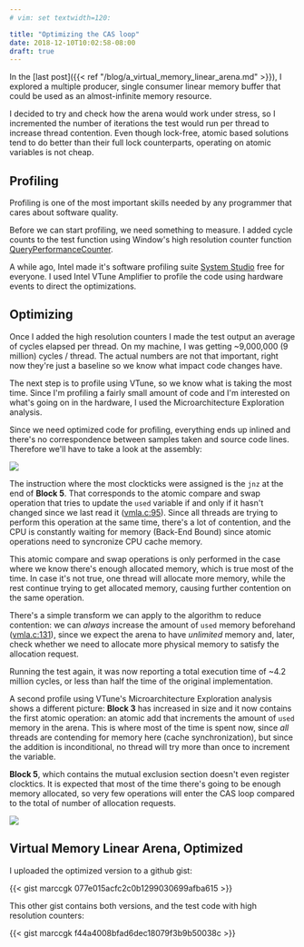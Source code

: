 ```yaml
---
# vim: set textwidth=120:

title: "Optimizing the CAS loop"
date: 2018-12-10T10:02:58-08:00
draft: true
---
```

In the [last post]({{< ref "/blog/a_virtual_memory_linear_arena.md" >}}), I explored a multiple producer, single
consumer linear memory buffer that could be used as an almost-infinite memory resource.

I decided to try and check how the arena would work under stress, so I incremented the number of iterations the test
would run per thread to increase thread contention. Even though lock-free, atomic based solutions tend to do better than
their full lock counterparts, operating on atomic variables is not cheap.

## Profiling

Profiling is one of the most important skills needed by any programmer that cares about software quality.

Before we can start profiling, we need something to measure. I added cycle counts to the test function using Window's
high resolution counter function [QueryPerformanceCounter](https://msdn.microsoft.com/en-us/library/windows/desktop/ms644904).

A while ago, Intel made it's software profiling suite [System Studio](https://software.intel.com/en-us/system-studio/choose-download)
free for everyone. I used Intel VTune Amplifier to profile the code using hardware events to direct the optimizations.

## Optimizing

Once I added the high resolution counters I made the test output an average of cycles elapsed per thread. On my machine,
I was getting ~9,000,000 (9 million) cycles / thread. The actual numbers are not that important, right now they're just
a baseline so we know what impact code changes have.

The next step is to profile using VTune, so we know what is taking the most time. Since I'm profiling a fairly small
amount of code and I'm interested on what's going on in the hardware, I used the Microarchitecture Exploration analysis.

Since we need optimized code for profiling, everything ends up inlined and there's no correspondence between samples
taken and source code lines. Therefore we'll have to take a look at the assembly:

<img src="/img/blog/optimizing_the_cas_loop/vmla_test_00_unoptimized.png" />

The instruction where the most clockticks were assigned is the `jnz` at the end of **Block 5**. That corresponds to the
atomic compare and swap operation that tries to update the `used` variable if and only if it hasn't changed since we
last read it ([vmla.c:95](https://gist.github.com/marccgk/f44a4008bfad6dec18079f3b9b50038c#file-_vmla-c-L95)).
Since all threads are trying to perform this operation at the same time, there's a lot of contention, and
the CPU is constantly waiting for memory (Back-End Bound) since atomic operations need to syncronize CPU cache memory.

This atomic compare and swap operations is only performed in the case where we know there's enough allocated memory,
which is true most of the time. In case it's not true, one thread will allocate more memory, while the rest continue
trying to get allocated memory, causing further contention on the same operation.

There's a simple transform we can apply to the algorithm to reduce contention: we can *always* increase the amount of
`used` memory beforehand ([vmla.c:131](https://gist.github.com/marccgk/f44a4008bfad6dec18079f3b9b50038c#file-_vmla-c-L131)),
since we expect the arena to have *unlimited* memory and, later, check whether we need to
allocate more physical memory to satisfy the allocation request.

Running the test again, it was now reporting a total execution time of ~4.2 million cycles, or less than half the time
of the original implementation.

A second profile using VTune's Microarchitecture Exploration analysis shows a different picture: **Block 3** has
increased in size and it now contains the first atomic operation: an atomic add that increments the amount of `used`
memory in the arena. This is where most of the time is spent now, since *all* threads are contending for memory here
(cache synchronization), but since the addition is inconditional, no thread will try more than once to increment the
variable.

**Block 5**, which contains the mutual exclusion section doesn't even register clocktics. It is expected that most of
the time there's going to be enough memory allocated, so very few operations will enter the CAS loop compared to the
total of number of allocation requests.

<img src="/img/blog/optimizing_the_cas_loop/vmla_test_01_optimized.png" />

## Virtual Memory Linear Arena, Optimized

I uploaded the optimized version to a github gist:

{{< gist marccgk 077e015acfc2c0b1299030699afba615 >}}

This other gist contains both versions, and the test code with high resolution counters:

{{< gist marccgk f44a4008bfad6dec18079f3b9b50038c >}}

